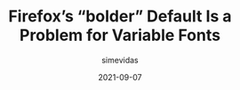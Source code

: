 ---
author: simevidas
date: 2021-09-07
hidden: true
publisher: css
tags:
  - typography
target_url: https://css-tricks.com/firefoxs-bolder-default-is-a-problem-for-variable-fonts/
title: Firefox’s “bolder” Default Is a Problem for Variable Fonts
---